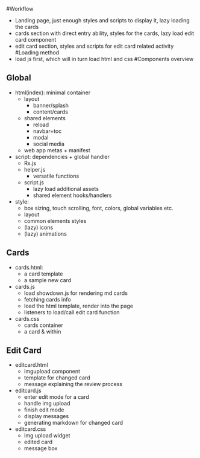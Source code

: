 #Workflow
- Landing page, just enough styles and scripts to display it, lazy loading the cards
- cards section with direct entry ability, styles for the cards, lazy load edit card component
- edit card section, styles and scripts for edit card related activity
#Loading method
- load js first, which will in turn load html and css
#Components overview
## Global
- html(index): minimal container
    - layout
        - banner/splash
        - content/cards
    - shared elements
        - reload
        - navbar+toc
        - modal
        - social media
    - web app metas + manifest
- script: dependencies + global handler
    - Rx.js
    - helper.js
        - versatile functions
    - script.js
        - lazy load additional assets
        - shared element hooks/handlers
- style:
    - box sizing, touch scrolling, font, colors, global variables etc.
    - layout
    - common elements styles
    - (lazy) icons
    - (lazy) animations
## Cards
- cards.html:
    <!-- here -->
    - a card template
    - a sample new card
- cards.js
    - load showdown.js for rendering md cards
    - fetching cards info
    - load the html template, render into the page
    - listeners to load/call edit card function
- cards.css
    - cards container
    - a card & within
## Edit Card
- editcard.html
    - imgupload component
    - template for changed card
    - message explaining the review process
- editcard.js
    - enter edit mode for a card
    - handle img upload
    - finish edit mode
    - display messages
    - generating markdown for changed card
- editcard.css
    - img upload widget
    - edited card
    - message box